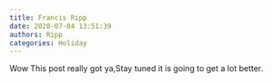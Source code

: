 ```yaml
---
title: Francis Ripp
date: 2020-07-04 13:51:39
authors: Ripp
categories: Holiday
---
```


 Wow This post really got ya,Stay tuned it is going to get a lot better.